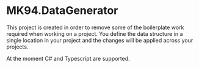 # MK94.DataGenerator

This project is created in order to remove some of the boilerplate work required when working on a project. You define the data structure in a single location in your project and the changes will be applied across your projects.

At the moment C# and Typescript are supported. 